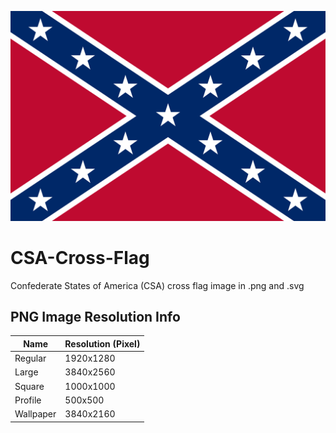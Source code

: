 ![alt Regular size](https://github.com/Kianakiferi/CSA-Cross-Flag/blob/main/Regular.png)  

# CSA-Cross-Flag
Confederate States of America (CSA) cross flag image in .png and .svg

## PNG Image Resolution Info
| Name | Resolution (Pixel) |
| ---- | ---- |
| Regular | 1920x1280 |
| Large | 3840x2560 |
| Square | 1000x1000 |
| Profile | 500x500 |
| Wallpaper | 3840x2160 |
